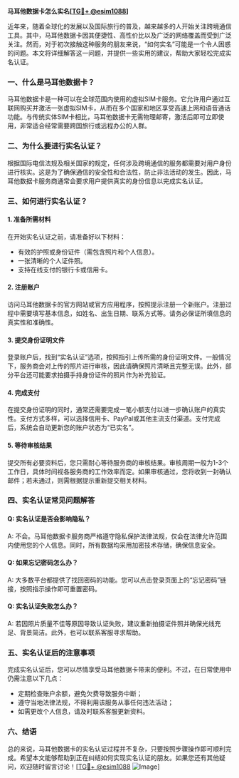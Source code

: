 **马耳他数据卡怎么实名[[TG💪+ @esim1088](https://t.me/s/esim1088)]**

近年来，随着全球化的发展以及国际旅行的普及，越来越多的人开始关注跨境通信工具。其中，马耳他数据卡因其便捷性、高性价比以及广泛的网络覆盖而受到广泛关注。然而，对于初次接触这种服务的朋友来说，“如何实名”可能是一个令人困惑的问题。本文将详细解答这一问题，并提供一些实用的建议，帮助大家轻松完成实名认证。

### 一、什么是马耳他数据卡？

马耳他数据卡是一种可以在全球范围内使用的虚拟SIM卡服务。它允许用户通过互联网购买并激活一张虚拟SIM卡，从而在多个国家和地区享受高速上网和语音通话功能。与传统实体SIM卡相比，马耳他数据卡无需物理邮寄，激活后即可立即使用，非常适合经常需要跨国旅行或远程办公的人群。

### 二、为什么要进行实名认证？

根据国际电信法规及相关国家的规定，任何涉及跨境通信的服务都需要对用户身份进行核实。这是为了确保通信的安全性和合法性，防止非法活动的发生。因此，马耳他数据卡服务商通常会要求用户提供真实的身份信息以完成实名认证。

### 三、如何进行实名认证？

#### 1. 准备所需材料

在开始实名认证之前，请准备好以下材料：
- 有效的护照或身份证件（需包含照片和个人信息）。
- 一张清晰的个人证件照。
- 支持在线支付的银行卡或信用卡。

#### 2. 注册账户

访问马耳他数据卡的官方网站或官方应用程序，按照提示注册一个新账户。注册过程中需要填写基本信息，如姓名、出生日期、联系方式等。请务必保证所填信息的真实性和准确性。

#### 3. 提交身份证明文件

登录账户后，找到“实名认证”选项，按照指引上传所需的身份证明文件。一般情况下，服务商会对上传的照片进行审核，因此请确保照片清晰且完整无误。此外，部分平台还可能要求拍摄手持身份证件的照片作为补充验证。

#### 4. 完成支付

在提交身份证明的同时，通常还需要完成一笔小额支付以进一步确认账户的真实性。支付方式多样，可以选择信用卡、PayPal或其他主流支付渠道。支付完成后，系统会自动更新您的账户状态为“已实名”。

#### 5. 等待审核结果

提交所有必要资料后，您只需耐心等待服务商的审核结果。审核周期一般为1-3个工作日，具体时间视各服务商的工作效率而定。如果审核通过，您将收到一封确认邮件；若未通过，则需根据提示重新提交相关材料。

### 四、实名认证常见问题解答

#### Q: 实名认证是否会影响隐私？
A: 不会。马耳他数据卡服务商严格遵守隐私保护法律法规，仅会在法律允许范围内使用您的个人信息。同时，所有数据均采用加密技术存储，确保信息安全。

#### Q: 如果忘记密码怎么办？
A: 大多数平台都提供了找回密码的功能。您可以点击登录页面上的“忘记密码”链接，按照指示操作即可重置密码。

#### Q: 实名认证失败怎么办？
A: 若因照片质量不佳等原因导致认证失败，建议重新拍摄证件照并确保光线充足、背景简洁。此外，也可以联系客服寻求帮助。

### 五、实名认证后的注意事项

完成实名认证后，您可以尽情享受马耳他数据卡带来的便利。不过，在日常使用中仍需注意以下几点：
- 定期检查账户余额，避免欠费导致服务中断；
- 遵守当地法律法规，不得利用该服务从事任何违法活动；
- 如需更改个人信息，请及时联系客服更新资料。

### 六、结语

总的来说，马耳他数据卡的实名认证过程并不复杂，只要按照步骤操作即可顺利完成。希望本文能够帮助到正在纠结如何实现实名认证的朋友。如果您还有其他疑问，欢迎随时留言讨论！[[TG💪+ @esim1088](https://t.me/s/esim1088) ![Image](https://i.postimg.cc/4NQfJmqS/Snipaste-2025-05-13-00-14-12.png)]